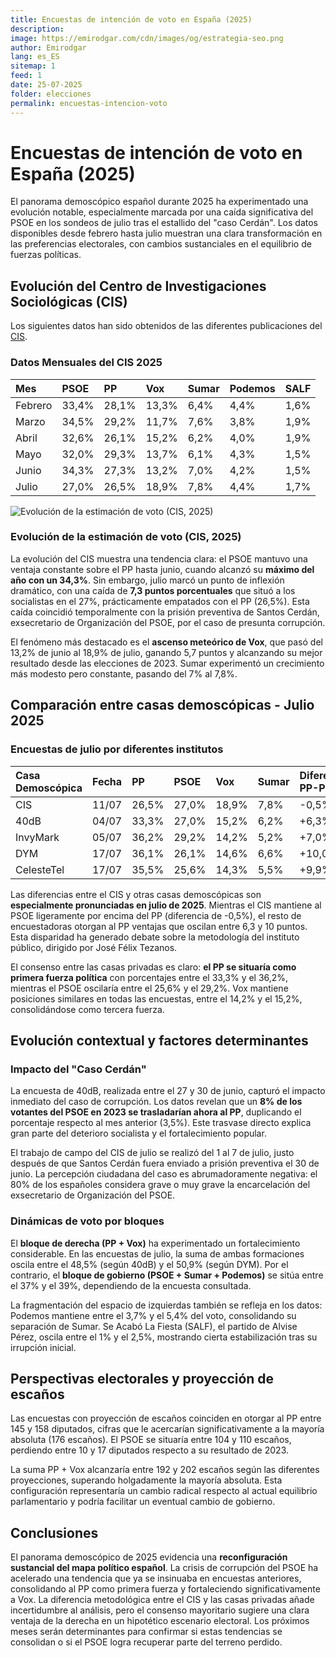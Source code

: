 ```yaml
---
title: Encuestas de intención de voto en España (2025)
description: 
image: https://emirodgar.com/cdn/images/og/estrategia-seo.png
author: Emirodgar
lang: es_ES
sitemap: 1
feed: 1
date: 25-07-2025
folder: elecciones
permalink: encuestas-intencion-voto
---
```




# Encuestas de intención de voto en España (2025)

El panorama demoscópico español durante 2025 ha experimentado una evolución notable, especialmente marcada por una caída significativa del PSOE en los sondeos de julio tras el estallido del "caso Cerdán". Los datos disponibles desde febrero hasta julio muestran una clara transformación en las preferencias electorales, con cambios sustanciales en el equilibrio de fuerzas políticas.

## Evolución del Centro de Investigaciones Sociológicas (CIS)

Los siguientes datos han sido obtenidos de las diferentes publicaciones del [CIS](https://emirodgar.es/cis).

### Datos Mensuales del CIS 2025

| Mes | PSOE | PP | Vox | Sumar | Podemos | SALF |
| :-- | :-- | :-- | :-- | :-- | :-- | :-- |
| Febrero | 33,4% | 28,1% | 13,3% | 6,4% | 4,4% | 1,6% |
| Marzo | 34,5% | 29,2% | 11,7% | 7,6% | 3,8% | 1,9% |
| Abril | 32,6% | 26,1% | 15,2% | 6,2% | 4,0% | 1,9% |
| Mayo | 32,0% | 29,3% | 13,7% | 6,1% | 4,3% | 1,5% |
| Junio | 34,3% | 27,3% | 13,2% | 7,0% | 4,2% | 1,5% |
| Julio | 27,0% | 26,5% | 18,9% | 7,8% | 4,4% | 1,7% |

![Evolución de la estimación de voto (CIS, 2025)](https://ppl-ai-code-interpreter-files.s3.amazonaws.com/web/direct-files/c9ca75664bdb068bbc3e8aead445af15/b8f75655-b4a6-4ddb-8676-b6c156281504/82fd5a10.png)

### Evolución de la estimación de voto (CIS, 2025)

La evolución del CIS muestra una tendencia clara: el PSOE mantuvo una ventaja constante sobre el PP hasta junio, cuando alcanzó su **máximo del año con un 34,3%**. Sin embargo, julio marcó un punto de inflexión dramático, con una caída de **7,3 puntos porcentuales** que situó a los socialistas en el 27%, prácticamente empatados con el PP (26,5%). Esta caída coincidió temporalmente con la prisión preventiva de Santos Cerdán, exsecretario de Organización del PSOE, por el caso de presunta corrupción.

El fenómeno más destacado es el **ascenso meteórico de Vox**, que pasó del 13,2% de junio al 18,9% de julio, ganando 5,7 puntos y alcanzando su mejor resultado desde las elecciones de 2023. Sumar experimentó un crecimiento más modesto pero constante, pasando del 7% al 7,8%.

## Comparación entre casas demoscópicas - Julio 2025

### Encuestas de julio por diferentes institutos

| Casa Demoscópica | Fecha | PP | PSOE | Vox | Sumar | Diferencia PP-PSOE |
| :-- | :-- | :-- | :-- | :-- | :-- | :-- |
| CIS | 11/07 | 26,5% | 27,0% | 18,9% | 7,8% | -0,5% |
| 40dB | 04/07 | 33,3% | 27,0% | 15,2% | 6,2% | +6,3% |
| InvyMark | 05/07 | 36,2% | 29,2% | 14,2% | 5,2% | +7,0% |
| DYM | 17/07 | 36,1% | 26,1% | 14,6% | 6,6% | +10,0% |
| CelesteTel | 17/07 | 35,5% | 25,6% | 14,3% | 5,5% | +9,9% |

Las diferencias entre el CIS y otras casas demoscópicas son **especialmente pronunciadas en julio de 2025**. Mientras el CIS mantiene al PSOE ligeramente por encima del PP (diferencia de -0,5%), el resto de encuestadoras otorgan al PP ventajas que oscilan entre 6,3 y 10 puntos. Esta disparidad ha generado debate sobre la metodología del instituto público, dirigido por José Félix Tezanos.

El consenso entre las casas privadas es claro: **el PP se situaría como primera fuerza política** con porcentajes entre el 33,3% y el 36,2%, mientras el PSOE oscilaría entre el 25,6% y el 29,2%. Vox mantiene posiciones similares en todas las encuestas, entre el 14,2% y el 15,2%, consolidándose como tercera fuerza.

## Evolución contextual y factores determinantes

### Impacto del "Caso Cerdán"

La encuesta de 40dB, realizada entre el 27 y 30 de junio, capturó el impacto inmediato del caso de corrupción. Los datos revelan que un **8% de los votantes del PSOE en 2023 se trasladarían ahora al PP**, duplicando el porcentaje respecto al mes anterior (3,5%). Este trasvase directo explica gran parte del deterioro socialista y el fortalecimiento popular.

El trabajo de campo del CIS de julio se realizó del 1 al 7 de julio, justo después de que Santos Cerdán fuera enviado a prisión preventiva el 30 de junio. La percepción ciudadana del caso es abrumadoramente negativa: el 80% de los españoles considera grave o muy grave la encarcelación del exsecretario de Organización del PSOE.

### Dinámicas de voto por bloques

El **bloque de derecha (PP + Vox)** ha experimentado un fortalecimiento considerable. En las encuestas de julio, la suma de ambas formaciones oscila entre el 48,5% (según 40dB) y el 50,9% (según DYM). Por el contrario, el **bloque de gobierno (PSOE + Sumar + Podemos)** se sitúa entre el 37% y el 39%, dependiendo de la encuesta consultada.

La fragmentación del espacio de izquierdas también se refleja en los datos: Podemos mantiene entre el 3,7% y el 5,4% del voto, consolidando su separación de Sumar. Se Acabó La Fiesta (SALF), el partido de Alvise Pérez, oscila entre el 1% y el 2,5%, mostrando cierta estabilización tras su irrupción inicial.

## Perspectivas electorales y proyección de escaños

Las encuestas con proyección de escaños coinciden en otorgar al PP entre 145 y 158 diputados, cifras que le acercarían significativamente a la mayoría absoluta (176 escaños). El PSOE se situaría entre 104 y 110 escaños, perdiendo entre 10 y 17 diputados respecto a su resultado de 2023.

La suma PP + Vox alcanzaría entre 192 y 202 escaños según las diferentes proyecciones, superando holgadamente la mayoría absoluta. Esta configuración representaría un cambio radical respecto al actual equilibrio parlamentario y podría facilitar un eventual cambio de gobierno.

## Conclusiones

El panorama demoscópico de 2025 evidencia una **reconfiguración sustancial del mapa político español**. La crisis de corrupción del PSOE ha acelerado una tendencia que ya se insinuaba en encuestas anteriores, consolidando al PP como primera fuerza y fortaleciendo significativamente a Vox. La diferencia metodológica entre el CIS y las casas privadas añade incertidumbre al análisis, pero el consenso mayoritario sugiere una clara ventaja de la derecha en un hipotético escenario electoral. Los próximos meses serán determinantes para confirmar si estas tendencias se consolidan o si el PSOE logra recuperar parte del terreno perdido.
